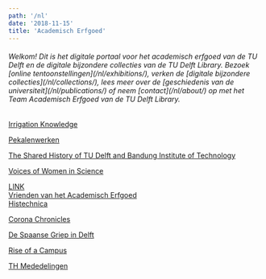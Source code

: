 ```yaml
---
path: '/nl'
date: '2018-11-15'
title: 'Academisch Erfgoed'
---
```


<h6 data-typesense-field="title"> Welkom! Dit is het digitale portaal voor het academisch erfgoed van de TU Delft en de digitale bijzondere collecties van de TU Delft Library. Bezoek [online tentoonstellingen](/nl/exhibitions/), verken de [digitale bijzondere collecties](/nl/collections/), lees meer over de [geschiedenis van de universiteit](/nl/publications/) of neem [contact](/nl/about/) op met het Team Academisch Erfgoed van de TU Delft Library. </h6>
<div data-typesense-field="type" hidden>General</div>

<div class="blocks">
<div class="block tint purple cutcorners w-4 h-4 image">

[Irrigation Knowledge](/nl/exhibitions/irrigation-knowledge)

</div>
<div class="block tint copper cutcorners w-4 h-4 image">

[Pekalenwerken](/en/objects/lib-tresor-trl-9-3)

</div>
<div class="block cutcorners w-4 h-4 article">

[The Shared History of TU Delft and Bandung Institute of Technology](/en/publications/tu-itb)

</div>
<div class="block tint purple cutcorners w-4 h-4 image">

[Voices of Women in Science](/nl/exhibitions/voices-of-wis)

</div>
<div class="block cutcorners w-4 h-4 article">
    <a href="http://histechnica.nl/">
        <div class="boxtitle">LINK</div>
        <div class="maintitle">Vrienden van het Academisch Erfgoed</div>
        <div class="caption">Histechnica</div>
    </a>
</div>
<div class="block tint purple cutcorners w-4 h-4 image">

[Corona Chronicles](/nl/exhibitions/corona-chronicles)

</div>
<div class="block cutcorners w-4 h-4 article">

[De Spaanse Griep in Delft](/nl/publications/delta-spanish-flu)

</div>
<div class="block tint purple cutcorners w-4 h-4 image">

[Rise of a Campus](/nl/exhibitions/rise-of-a-campus)

</div>
<div class="block tint copper cutcorners w-4 h-4 image">

[TH Mededelingen](/nl/collections/lib-tresor-th-mededelingen)

</div>
</div>
